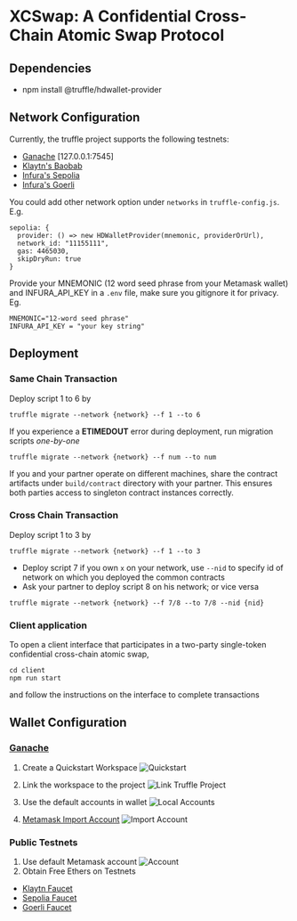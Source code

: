 # XCSwap: A Confidential Cross-Chain Atomic Swap Protocol

## Dependencies
- npm install @truffle/hdwallet-provider

## Network Configuration
Currently, the truffle project supports the following testnets:
- [Ganache](https://trufflesuite.com/ganache/) [127.0.0.1:7545]
- [Klaytn's Baobab](https://chainlist.org/chain/1001)
- [Infura's Sepolia](https://docs.infura.io/networks/ethereum/how-to/choose-a-network)
- [Infura's Goerli](https://docs.infura.io/networks/ethereum/how-to/choose-a-network)

You could add other network option under `networks` in `truffle-config.js`.
E.g.
```
sepolia: {
  provider: () => new HDWalletProvider(mnemonic, providerOrUrl),
  network_id: "11155111",
  gas: 4465030,
  skipDryRun: true
}
```
Provide your MNEMONIC (12 word seed phrase from your Metamask wallet) and INFURA_API_KEY in a `.env` file, make sure you gitignore it for privacy.
Eg.
```
MNEMONIC="12-word seed phrase"
INFURA_API_KEY = "your key string"
```

## Deployment

### Same Chain Transaction
Deploy script 1 to 6 by
```
truffle migrate --network {network} --f 1 --to 6
```
If you experience a **ETIMEDOUT** error during deployment, run migration scripts *one-by-one* 
```
truffle migrate --network {network} --f num --to num
```

If you and your partner operate on different machines, share the contract artifacts under `build/contract` directory with your partner. This ensures both parties access to singleton contract instances correctly.

### Cross Chain Transaction

Deploy script 1 to 3 by
```
truffle migrate --network {network} --f 1 --to 3
```

- Deploy script 7 if you own `x` on your network, use `--nid` to specify id of network on which you deployed the common contracts
- Ask your partner to deploy script 8 on his network; or vice versa
```
truffle migrate --network {network} --f 7/8 --to 7/8 --nid {nid}
```

### Client application
To open a client interface that participates in a two-party single-token confidential cross-chain atomic swap,
```
cd client
npm run start
```
and follow the instructions on the interface to complete transactions

## Wallet Configuration
### [Ganache](https://trufflesuite.com/ganache/)
1. Create a Quickstart Workspace
![Quickstart](https://trufflesuite.com/img/docs/ganache/v2-shared-seese/project-listed.png)

2. Link the workspace to the project
![Link Truffle Project](https://trufflesuite.com/img/docs/ganache/ganache-home-empty.png)

3. Use the default accounts in wallet
![Local Accounts](https://trufflesuite.com/img/docs/ganache/ganache-accounts.png)

4. [Metamask Import Account](https://support.metamask.io/hc/en-us/articles/360015489331-How-to-import-an-account)
![Import Account](https://support.metamask.io/hc/article_attachments/17096511483163)

### Public Testnets
1. Use default Metamask account
![Account](https://support.metamask.io/hc/article_attachments/16915535683355)
2. Obtain Free Ethers on Testnets
- [Klaytn Faucet](https://baobab.wallet.klaytn.foundation/faucet)
- [Sepolia Faucet](https://sepoliafaucet.com/)
- [Goerli Faucet](https://goerlifaucet.com/)

